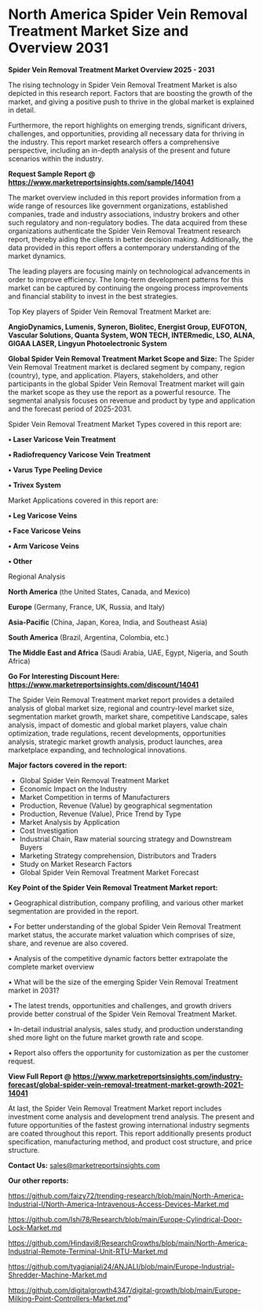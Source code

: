  # North America Spider Vein Removal Treatment Market Size and Overview 2031

<Strong> Spider Vein Removal Treatment Market Overview 2025 - 2031</strong>

The rising technology in Spider Vein Removal Treatment Market is also depicted in this research report. Factors that are boosting the growth of the market, and giving a positive push to thrive in the global market is explained in detail.

Furthermore, the report highlights on emerging trends, significant drivers, challenges, and opportunities, providing all necessary data for thriving in the industry. This report market research offers a comprehensive perspective, including an in-depth analysis of the present and future scenarios within the industry.

<strong>Request Sample Report @ <a href=https://www.marketreportsinsights.com/sample/14041>https://www.marketreportsinsights.com/sample/14041</a></strong>

The market overview included in this report provides information from a wide range of resources like government organizations, established companies, trade and industry associations, industry brokers and other such regulatory and non-regulatory bodies. The data acquired from these organizations authenticate the Spider Vein Removal Treatment research report, thereby aiding the clients in better decision making. Additionally, the data provided in this report offers a contemporary understanding of the market dynamics.

The leading players are focusing mainly on technological advancements in order to improve efficiency. The long-term development patterns for this market can be captured by continuing the ongoing process improvements and financial stability to invest in the best strategies.

Top Key players of Spider Vein Removal Treatment Market are:

<strong>AngioDynamics, Lumenis, Syneron, Biolitec, Energist Group, EUFOTON, Vascular Solutions, Quanta System, WON TECH, INTERmedic, LSO, ALNA, GIGAA LASER, Lingyun Photoelectronic System</strong>

<strong><b>Global Spider Vein Removal Treatment Market Scope and Size:</b></strong>
The Spider Vein Removal Treatment market is declared segment by company, region (country), type, and application. Players, stakeholders, and other participants in the global Spider Vein Removal Treatment market will gain the market scope as they use the report as a powerful resource. The segmental analysis focuses on revenue and product by type and application and the forecast period of 2025-2031.

Spider Vein Removal Treatment Market Types covered in this report are:

<strong>• Laser Varicose Vein Treatment

• Radiofrequency Varicose Vein Treatment

• Varus Type Peeling Device

• Trivex System</strong>

Market Applications covered in this report are:

<strong>• Leg Varicose Veins

• Face Varicose Veins

• Arm Varicose Veins

• Other</strong> 

Regional Analysis

<strong>North America</strong> (the United States, Canada, and Mexico)

<strong>Europe</strong> (Germany, France, UK, Russia, and Italy)

<strong>Asia-Pacific</strong> (China, Japan, Korea, India, and Southeast Asia)

<strong>South America</strong> (Brazil, Argentina, Colombia, etc.)

<strong>The Middle East and Africa</strong> (Saudi Arabia, UAE, Egypt, Nigeria, and South Africa)

<strong>Go For Interesting Discount Here: <a href=https://www.marketreportsinsights.com/discount/14041>https://www.marketreportsinsights.com/discount/14041</a></strong>

The Spider Vein Removal Treatment market report provides a detailed analysis of global market size, regional and country-level market size, segmentation market growth, market share, competitive Landscape, sales analysis, impact of domestic and global market players, value chain optimization, trade regulations, recent developments, opportunities analysis, strategic market growth analysis, product launches, area marketplace expanding, and technological innovations.

<strong><b>Major factors covered in the report:</b></strong>
<ul>
  <li>Global Spider Vein Removal Treatment Market </li>
  <li>Economic Impact on the Industry</li>
  <li>Market Competition in terms of Manufacturers</li>
  <li>Production, Revenue (Value) by geographical segmentation</li>
  <li>Production, Revenue (Value), Price Trend by Type</li>
  <li>Market Analysis by Application</li>
  <li>Cost Investigation</li>
  <li>Industrial Chain, Raw material sourcing strategy and Downstream Buyers</li>
  <li>Marketing Strategy comprehension, Distributors and Traders</li>
  <li>Study on Market Research Factors</li>
  <li>Global Spider Vein Removal Treatment Market Forecast</li>
</ul>

<strong><b>Key Point of the Spider Vein Removal Treatment Market report:</b></strong>

• Geographical distribution, company profiling, and various other market segmentation are provided in the report.

• For better understanding of the global Spider Vein Removal Treatment market status, the accurate market valuation which comprises of size, share, and revenue are also covered.

• Analysis of the competitive dynamic factors better extrapolate the complete market overview

• What will be the size of the emerging Spider Vein Removal Treatment market in 2031?

• The latest trends, opportunities and challenges, and growth drivers provide better construal of the Spider Vein Removal Treatment Market.

• In-detail industrial analysis, sales study, and production understanding shed more light on the future market growth rate and scope.

• Report also offers the opportunity for customization as per the customer request.

<strong><b>View Full Report @ <a href=https://www.marketreportsinsights.com/industry-forecast/global-spider-vein-removal-treatment-market-growth-2021-14041>https://www.marketreportsinsights.com/industry-forecast/global-spider-vein-removal-treatment-market-growth-2021-14041</a></b></strong>


At last, the Spider Vein Removal Treatment Market report includes investment come analysis and development trend analysis. The present and future opportunities of the fastest growing international industry segments are coated throughout this report. This report additionally presents product specification, manufacturing method, and product cost structure, and price structure.

<strong>Contact Us:</strong>
sales@marketreportsinsights.com

<strong>Our other reports:</strong>

<a href=https://github.com/faizy72/trending-research/blob/main/North-America-Industrial-I/North-America-Intravenous-Access-Devices-Market.md>https://github.com/faizy72/trending-research/blob/main/North-America-Industrial-I/North-America-Intravenous-Access-Devices-Market.md</a>

<a href=https://github.com/Ishi78/Research/blob/main/Europe-Cylindrical-Door-Lock-Market.md>https://github.com/Ishi78/Research/blob/main/Europe-Cylindrical-Door-Lock-Market.md</a>

<a href=https://github.com/Hindavi8/ResearchGrowths/blob/main/North-America-Industrial-Remote-Terminal-Unit-RTU-Market.md>https://github.com/Hindavi8/ResearchGrowths/blob/main/North-America-Industrial-Remote-Terminal-Unit-RTU-Market.md</a>

<a href=https://github.com/tyagianjali24/ANJALI/blob/main/Europe-Industrial-Shredder-Machine-Market.md>https://github.com/tyagianjali24/ANJALI/blob/main/Europe-Industrial-Shredder-Machine-Market.md</a>

<a href=https://github.com/digitalgrowth4347/digital-growth/blob/main/Europe-Milking-Point-Controllers-Market.md>https://github.com/digitalgrowth4347/digital-growth/blob/main/Europe-Milking-Point-Controllers-Market.md</a>"
